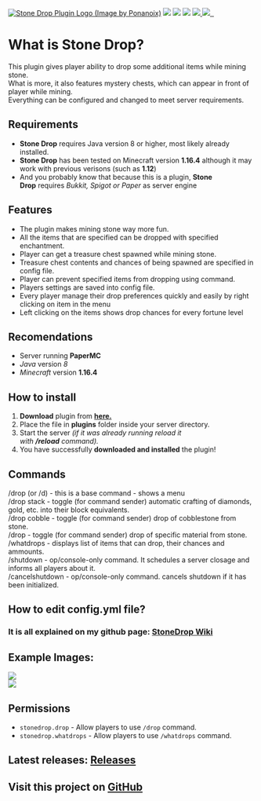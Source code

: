 [![Stone Drop Plugin Logo (Image by Ponanoix)](https://camo.githubusercontent.com/2ec460f53b6341d50f5df8bc131d7615334c0d24/68747470733a2f2f63646e2e646973636f72646170702e636f6d2f6174746163686d656e74732f3235323037343839303435333138383630382f3630363936393234333538353437383636362f6c6f676f5f706c7567696e752e706e67)](https://camo.githubusercontent.com/2ec460f53b6341d50f5df8bc131d7615334c0d24/68747470733a2f2f63646e2e646973636f72646170702e636f6d2f6174746163686d656e74732f3235323037343839303435333138383630382f3630363936393234333538353437383636362f6c6f676f5f706c7567696e752e706e67) [![](https://camo.githubusercontent.com/def46747e415fbe337550d7e626087e8bbcf0c7d/68747470733a2f2f696d672e736869656c64732e696f2f6769746875622f762f72656c656173652f554c5455582f53746f6e6544726f70506c7567696e)](https://camo.githubusercontent.com/def46747e415fbe337550d7e626087e8bbcf0c7d/68747470733a2f2f696d672e736869656c64732e696f2f6769746875622f762f72656c656173652f554c5455582f53746f6e6544726f70506c7567696e) [![](https://camo.githubusercontent.com/8735c0895eb23cac94b48ce06c5e6771fc3debdd/68747470733a2f2f696d672e736869656c64732e696f2f6769746875622f6973737565732f554c5455582f53746f6e6544726f70506c7567696e)](https://camo.githubusercontent.com/8735c0895eb23cac94b48ce06c5e6771fc3debdd/68747470733a2f2f696d672e736869656c64732e696f2f6769746875622f6973737565732f554c5455582f53746f6e6544726f70506c7567696e) [![](https://camo.githubusercontent.com/1f831f3aa886dbc23d57d1632557522e95108b3e/68747470733a2f2f696d672e736869656c64732e696f2f6769746875622f636f6d6d69742d61637469766974792f6d61737465722f554c5455582f53746f6e6544726f70506c7567696e)](https://camo.githubusercontent.com/1f831f3aa886dbc23d57d1632557522e95108b3e/68747470733a2f2f696d672e736869656c64732e696f2f6769746875622f636f6d6d69742d61637469766974792f6d61737465722f554c5455582f53746f6e6544726f70506c7567696e) [![](https://camo.githubusercontent.com/0f40cdd6cfc3e8654238c5c457f3894c015148a9/68747470733a2f2f696d672e736869656c64732e696f2f6769746875622f6c6963656e73652f554c5455582f53746f6e6544726f70506c7567696e) ![](https://img.shields.io/github/release-date/ULTUX/StoneDropPlugin)  ](https://camo.githubusercontent.com/0f40cdd6cfc3e8654238c5c457f3894c015148a9/68747470733a2f2f696d672e736869656c64732e696f2f6769746875622f6c6963656e73652f554c5455582f53746f6e6544726f70506c7567696e)

[](https://github.com/ULTUX/StoneDropPlugin#what-is-stone-drop)What is Stone Drop?
==================================================================================

This plugin gives player ability to drop some additional items while mining stone.\
What is more, it also features mystery chests, which can appear in front of player while mining.\
Everything can be configured and changed to meet server requirements.

[](https://github.com/ULTUX/StoneDropPlugin#requirements)Requirements
---------------------------------------------------------------------

-   **Stone Drop** requires Java version 8 or higher, most likely already installed.
-   **Stone Drop** has been tested on Minecraft version **1.16.4** although it may work with previous verisons (such as **1.12**)
-   And you probably know that because this is a plugin, **Stone Drop** requires *Bukkit, Spigot or Paper* as server engine

Features
--------

-   The plugin makes mining stone way more fun.
-   All the items that are specified can be dropped with specified enchantment.
-   Player can get a treasure chest spawned while mining stone.
-   Treasure chest contents and chances of being spawned are specified in config file.
-   Player can prevent specified items from dropping using command.
-   Players settings are saved into config file.
-   Every player manage their drop preferences quickly and easily by right clicking on item in the menu
-   Left clicking on the items shows drop chances for every fortune level

[](https://github.com/ULTUX/StoneDropPlugin#recomendations-its-just-been-tested-on-this-specifications)Recomendations
---------------------------------------------------------------------------------------------------------------------

-   Server running **PaperMC**
-   *Java* version *8*
-   *Minecraft* version **1.16.4**

[](https://github.com/ULTUX/StoneDropPlugin#how-to-install)How to install
-------------------------------------------------------------------------

1.  **Download** plugin from **[here.](https://github.com/ULTUX/StoneDropPlugin/releases)**
2.  Place the file in **plugins** folder inside your server directory.
3.  Start the server *(if it was already running reload it with **/reload** command).*
4.  You have successfully **downloaded and installed** the plugin!

[](https://github.com/ULTUX/StoneDropPlugin#commands)Commands
-------------------------------------------------------------

/drop (or /d) - this is a base command - shows a menu\
/drop stack - toggle (for command sender) automatic crafting of diamonds, gold, etc. into their block equivalents.\
/drop cobble - toggle (for command sender) drop of cobblestone from stone.\
/drop - toggle (for command sender) drop of specific material from stone.\
/whatdrops - displays list of items that can drop, their chances and ammounts.\
/shutdown - op/console-only command. It schedules a server closage and informs all players about it.\
/cancelshutdown - op/console-only command. cancels shutdown if it has been initialized.

How to edit config.yml file?
----------------------------

### It is all explained on my github page: **[StoneDrop Wiki](https://github.com/ULTUX/StoneDropPlugin/wiki/Config-file)**

Example Images:
---------------

[![](https://camo.githubusercontent.com/946825fe14ce81ad8e796658cfc952be26adfa7238e8bbc3b9c23d85486cd8c4/68747470733a2f2f692e696d6775722e636f6d2f41624d737736752e706e67)](https://camo.githubusercontent.com/946825fe14ce81ad8e796658cfc952be26adfa7238e8bbc3b9c23d85486cd8c4/68747470733a2f2f692e696d6775722e636f6d2f41624d737736752e706e67)\
[![](https://camo.githubusercontent.com/638a63c374a7b461bae422892c248bca7872ae6aadb9c653519f653d0c2107bf/68747470733a2f2f692e696d6775722e636f6d2f454b4d6c38384d2e706e67)](https://camo.githubusercontent.com/638a63c374a7b461bae422892c248bca7872ae6aadb9c653519f653d0c2107bf/68747470733a2f2f692e696d6775722e636f6d2f454b4d6c38384d2e706e67)

Permissions
-----------

-   `stonedrop.drop` - Allow players to use `/drop` command.
-   `stonedrop.whatdrops` - Allow players to use `/whatdrops` command.

[](https://github.com/ULTUX/StoneDropPlugin#latest-releases-releases)Latest releases: [Releases](https://github.com/ULTUX/minecraft-stone-drop-plugin/releases/)
----------------------------------------------------------------------------------------------------------------------------------------------------------------

Visit this project on [GitHub](https://github.com/ULTUX/StoneDropPlugin "StoneDrop source code")
------------------------------------------------------------------------------------------------
